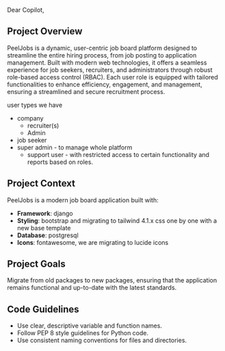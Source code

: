 Dear Copilot,

## Project Overview

PeelJobs is a dynamic, user-centric job board platform designed to streamline the entire hiring process, from job posting to application management. Built with modern web technologies, it offers a seamless experience for job seekers, recruiters, and administrators through robust role-based access control (RBAC).
Each user role is equipped with tailored functionalities to enhance efficiency, engagement, and management, ensuring a streamlined and secure recruitment process.

user types we have
    
-   company
    -   recruiter(s)
    -   Admin
-   job seeker
-   super admin - to manage whole platform
    -   support user - with restricted access to certain functionality and reports based on roles.

## Project Context

PeelJobs is a modern job board application built with:
- **Framework**: django
- **Styling**: bootstrap and migrating to tailwind 4.1.x css one by one with a new base template
- **Database**: postgresql
- **Icons**: fontawesome, we are migrating to lucide icons

## Project Goals
Migrate from old packages to new packages, ensuring that the application remains functional and up-to-date with the latest standards.


## Code Guidelines
- Use clear, descriptive variable and function names.
- Follow PEP 8 style guidelines for Python code.
- Use consistent naming conventions for files and directories.